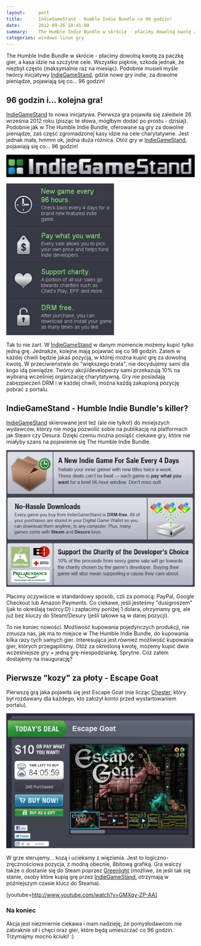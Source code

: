 ```yaml
---
layout:     post
title:      IndieGameStand - Humble Indie Bundle co 96 godzin!
date:       2012-09-26 18:41:00
summary:    The Humble Indie Bundle w skrócie - płacimy dowolną kwotę za paczkę gier, a kasa idzie na szczytne cele. Wszystko pięknie, szkoda jednak, że niezbyt często (maksymalnie raz na miesiąc). Podobnie musieli myśle twórcy inicjatywy IndieGameStand, gdzie nowe gry indie, za dowolne pieniądze, pojawiają się...
categories: windows linux gry
---
```




The Humble Indie Bundle w skrócie - płacimy dowolną kwotę za paczkę gier, a kasa idzie na szczytne cele. Wszystko pięknie, szkoda jednak, że niezbyt często (maksymalnie raz na miesiąc). Podobnie musieli myśle twórcy inicjatywy [IndieGameStand](https://indiegamestand.com/), gdzie nowe gry indie, za dowolne pieniądze, pojawiają się co... 96 godzin!



## 96 godzin i... kolejna gra!



[IndieGameStand](https://indiegamestand.com/) to nowa inicjatywa. Pierwsza gra pojawiła się zaledwie 26 września 2012 roku (pisząc te słowa, mógłbym dodać po prostu -  dzisiaj). Podobnie jak w The Humble Indie Bundle, oferowane są gry za dowolne pieniądze, zaś część zgromadzonej kasy idzie na cele charytatywne. Jest jednak mała, hmmm ok, jedna duża różnica. Otóż gry w [IndieGameStand](https://indiegamestand.com/), pojawiają się co... 96 godzin!



![desk](https://raw.githubusercontent.com/djfoxer/djfoxer.github.io/master/_img/2012-9-26-_121_/g_-_608x405_-_-_36417x20120926150745_0.png)




![desk](https://raw.githubusercontent.com/djfoxer/djfoxer.github.io/master/_img/2012-9-26-_121_/g_-_608x405_-_-_36417x20120926175512_0.png)




Tak to nie żart. W [IndieGameStand](https://indiegamestand.com/) w danym momencie możemy kupić tylko jedną grę. Jednakże, kolejne mają pojawiać się co 98 godzin. Zatem w każdej chwili będzie jakaś pozycją, w której można kupić grę za dowolną kwotę. W przeciwieństwie do "większego brata", nie decydujemy sami dla kogo idą pieniądze. Twórcy akcji/developerzy sami przekazują 10% na wybraną wcześniej organizację charytatywną. Gry nie posiadają zabezpieczeń DRM i w każdej chwili, można każdą zakupioną pozycję pobrać z portalu.





## IndieGameStand - Humble Indie Bundle's killer?



[IndieGameStand](https://indiegamestand.com/) skierowane jest też (ale nie tylko!) do mniejszych wydawców, którzy nie mogą pozwolić sobie na publikację na platformach jak Steam czy Desura. Dzięki czemu można posiąść ciekawe gry, które nie miałyby szans na pojawienie się The Humble Indie Bundle. 



![desk](https://raw.githubusercontent.com/djfoxer/djfoxer.github.io/master/_img/2012-9-26-_121_/g_-_608x405_-_-_36417x20120926175519_0.png)



Płacimy oczywiście w standardowy sposób, czli za pomocą: PayPal, Google Checkout lub Amazon Payments. Co ciekawe, jeśli jesteśmy "dusigroszem" (jak to określają twórcy:D) i zapłacimy poniżej 1 dolara, otrzymamy grę, ale już bez kluczy do Steam/Desury (jeśli takowe są w danej pozycji). 

To nie koniec nowości. Możliwość kupowania pojedynczych produkcji, nie zmusza nas, jak ma to miejsce w The Humble Indie Bundle, do kupowania kilka razy tych samych gier. Interesująca jest również możliwość kupowania gier, których przegapiliśmy. Otóż za określoną kwotę, możemy kupić dwie wcześniejsze gry + jedną grę-niespodziankę. Sprytne. Cóż zatem dostajemy na inaugurację?



## Pierwsze "kozy" za płoty - Escape Goat



Pierwszą grą jaka pojawiła się jest Escape Goat (nie licząc [Chester](https://indiegamestand.com/?saleId=7), który był rozdawany dla każdego, kto założył konto przed wystartowaniem portalu).



![desk](https://raw.githubusercontent.com/djfoxer/djfoxer.github.io/master/_img/2012-9-26-_121_/g_-_608x405_-_-_36417x20120926175527_0.png)



W grze sterujemy... kozą i uciekamy z więzienia. Jest to logiczno-zręcznościowa pozycja, z modną obecnie, 8bitową grafiką. Gra walczy także o dostanie się do Steam poprzez [Greenlight](http://steamcommunity.com/sharedfiles/filedetails/?id=92951461) (możliwe, że jeśli tak się stanie, osoby które kupią grę przez [IndieGameStand](https://indiegamestand.com/), otrzymają w późniejszym czasie klucz do Steama).

[youtube=http://www.youtube.com/watch?v=GMXqy-ZP-AA]





### Na koniec


Akcja jest niezmiernie ciekawa i mam nadzieję, że pomysłodawcom nie zabraknie sił i chęci  oraz gier, które będą umieszczać co 96 godzin. Trzymajmy mocno kciuki! :)